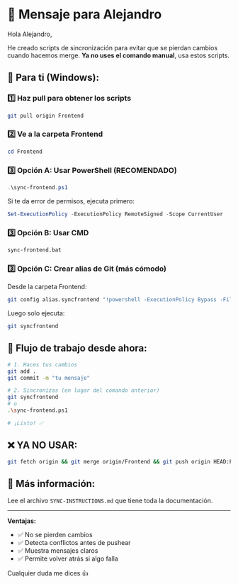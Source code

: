# 📧 Mensaje para Alejandro

Hola Alejandro,

He creado scripts de sincronización para evitar que se pierdan cambios cuando hacemos merge. **Ya no uses el comando manual**, usa estos scripts.

## 🎯 Para ti (Windows):

### 1️⃣ Haz pull para obtener los scripts

```bash
git pull origin Frontend
```

### 2️⃣ Ve a la carpeta Frontend

```powershell
cd Frontend
```

### 3️⃣ Opción A: Usar PowerShell (RECOMENDADO)

```powershell
.\sync-frontend.ps1
```

Si te da error de permisos, ejecuta primero:

```powershell
Set-ExecutionPolicy -ExecutionPolicy RemoteSigned -Scope CurrentUser
```

### 3️⃣ Opción B: Usar CMD

```cmd
sync-frontend.bat
```

### 3️⃣ Opción C: Crear alias de Git (más cómodo)

Desde la carpeta Frontend:

```bash
git config alias.syncfrontend "!powershell -ExecutionPolicy Bypass -File sync-frontend.ps1"
```

Luego solo ejecuta:

```bash
git syncfrontend
```

## 📝 Flujo de trabajo desde ahora:

```bash
# 1. Haces tus cambios
git add .
git commit -m "tu mensaje"

# 2. Sincronizas (en lugar del comando anterior)
git syncfrontend
# o
.\sync-frontend.ps1

# ¡Listo! ✅
```

## ❌ YA NO USAR:

```bash
git fetch origin && git merge origin/Frontend && git push origin HEAD:Frontend
```

## 📖 Más información:

Lee el archivo `SYNC-INSTRUCTIONS.md` que tiene toda la documentación.

---

**Ventajas:**

- ✅ No se pierden cambios
- ✅ Detecta conflictos antes de pushear
- ✅ Muestra mensajes claros
- ✅ Permite volver atrás si algo falla

Cualquier duda me dices 👍
